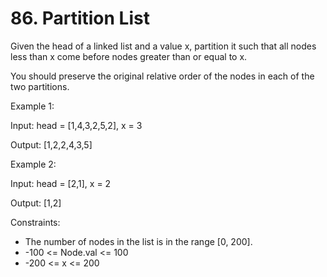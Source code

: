 # 86. Partition List

Given the head of a linked list and a value x, partition it such that all nodes less than x come before nodes greater than or equal to x.

You should preserve the original relative order of the nodes in each of the two partitions.


Example 1:

Input: head = [1,4,3,2,5,2], x = 3

Output: [1,2,2,4,3,5]

Example 2:

Input: head = [2,1], x = 2

Output: [1,2]


Constraints:

* The number of nodes in the list is in the range [0, 200].
* -100 <= Node.val <= 100
* -200 <= x <= 200

